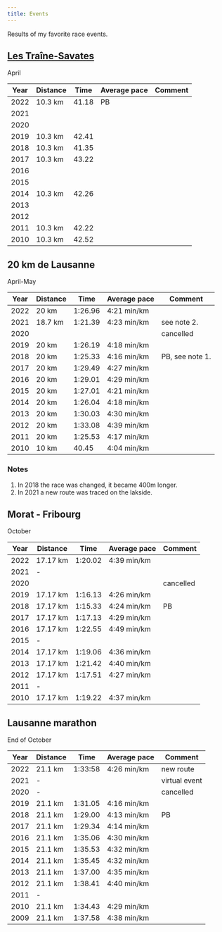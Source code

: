 ```yaml
---
title: Events
---
```


Results of my favorite race events.

## [Les Traîne-Savates](https://www.traine-savates.ch/)

April

| Year | Distance | Time    | Average pace | Comment         |
| ---- | -------- | ------- | ------------ | --------------- |
| 2022 | 10.3 km  | 41.18   | PB           |                 |
| 2021 |          |         |              |                 |
| 2020 |          |         |              |                 |
| 2019 | 10.3 km  | 42.41   |              |                 |
| 2018 | 10.3 km  | 41.35   |              |                 |
| 2017 | 10.3 km  | 43.22   |              |                 |
| 2016 |          |         |              |                 |
| 2015 |          |         |              |                 |
| 2014 | 10.3 km  | 42.26   |              |                 |
| 2013 |          |         |              |                 |
| 2012 |          |         |              |                 |
| 2011 | 10.3 km  | 42.22   |              |                 |
| 2010 | 10.3 km  | 42.52   |              |                 |

## 20 km de Lausanne

April-May

| Year | Distance | Time    | Average pace | Comment         |
| ---- | -------- | ------- | ------------ | --------------- |
| 2022 | 20 km    | 1:26.96 | 4:21 min/km  |                 |
| 2021 | 18.7 km  | 1:21.39 | 4:23 min/km  | see note 2.     |
| 2020 |          |         |              | cancelled       |
| 2019 | 20 km    | 1:26.19 | 4:18 min/km  |                 |
| 2018 | 20 km    | 1:25.33 | 4:16 min/km  | PB, see note 1. |
| 2017 | 20 km    | 1:29.49 | 4:27 min/km  |                 |
| 2016 | 20 km    | 1:29.01 | 4:29 min/km  |                 |
| 2015 | 20 km    | 1:27.01 | 4:21 min/km  |                 |
| 2014 | 20 km    | 1:26.04 | 4:18 min/km  |                 |
| 2013 | 20 km    | 1:30.03 | 4:30 min/km  |                 |
| 2012 | 20 km    | 1:33.08 | 4:39 min/km  |                 |
| 2011 | 20 km    | 1:25.53 | 4:17 min/km  |                 |
| 2010 | 10 km    |   40.45 | 4:04 min/km  |                 |

### Notes

1. In 2018 the race was changed, it became 400m longer.
1. In 2021 a new route was traced on the lakside.


## Morat - Fribourg

October

| Year | Distance | Time    | Average pace | Comment         |
| ---- | -------- | ------- | ------------ | --------------- |
| 2022 | 17.17 km | 1:20.02 | 4:39 min/km  |                 |
| 2021 | -        |         |              |                 |
| 2020 |          |         |              | cancelled       |
| 2019 | 17.17 km | 1:16.13 | 4:26 min/km  |                 |
| 2018 | 17.17 km | 1:15.33 | 4:24 min/km  | PB              |
| 2017 | 17.17 km | 1:17.13 | 4:29 min/km  |                 |
| 2016 | 17.17 km | 1:22.55 | 4:49 min/km  |                 |
| 2015 | -        |         |              |                 |
| 2014 | 17.17 km | 1:19.06 | 4:36 min/km  |                 |
| 2013 | 17.17 km | 1:21.42 | 4:40 min/km  |                 |
| 2012 | 17.17 km | 1:17.51 | 4:27 min/km  |                 |
| 2011 | -        |         |              |                 |
| 2010 | 17.17 km | 1:19.22 | 4:37 min/km  |                 |


## Lausanne marathon

End of October

| Year | Distance | Time    | Average pace | Comment         |
| ---- | -------- | ------- | ------------ | --------------- |
| 2022 | 21.1 km  | 1:33:58 | 4:26 min/km  | new route       |
| 2021 | -        |         |              | virtual event   |
| 2020 | -        |         |              | cancelled       |
| 2019 | 21.1 km  | 1:31.05 | 4:16 min/km  |                 |
| 2018 | 21.1 km  | 1:29.00 | 4:13 min/km  | PB              |
| 2017 | 21.1 km  | 1:29.34 | 4:14 min/km  |                 |
| 2016 | 21.1 km  | 1:35.06 | 4:30 min/km  |                 |
| 2015 | 21.1 km  | 1:35.53 | 4:32 min/km  |                 |
| 2014 | 21.1 km  | 1:35.45 | 4:32 min/km  |                 |
| 2013 | 21.1 km  | 1:37.00 | 4:35 min/km  |                 |
| 2012 | 21.1 km  | 1:38.41 | 4:40 min/km  |                 |
| 2011 | -        |         |              |                 |
| 2010 | 21.1 km  | 1:34.43 | 4:29 min/km  |                 |
| 2009 | 21.1 km  | 1:37.58 | 4:38 min/km  |                 |
